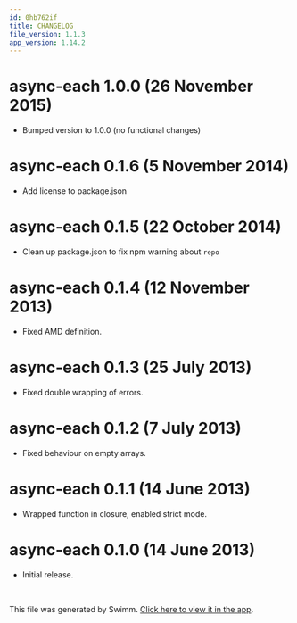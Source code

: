 ```yaml
---
id: 0hb762if
title: CHANGELOG
file_version: 1.1.3
app_version: 1.14.2
---
```


# async-each 1.0.0 (26 November 2015)

*   Bumped version to 1.0.0 (no functional changes)

# async-each 0.1.6 (5 November 2014)

*   Add license to package.json

# async-each 0.1.5 (22 October 2014)

*   Clean up package.json to fix npm warning about `repo`

# async-each 0.1.4 (12 November 2013)

*   Fixed AMD definition.

# async-each 0.1.3 (25 July 2013)

*   Fixed double wrapping of errors.

# async-each 0.1.2 (7 July 2013)

*   Fixed behaviour on empty arrays.

# async-each 0.1.1 (14 June 2013)

*   Wrapped function in closure, enabled strict mode.

# async-each 0.1.0 (14 June 2013)

*   Initial release.

<br/>

This file was generated by Swimm. [Click here to view it in the app](https://app.swimm.io/repos/Z2l0aHViJTNBJTNBYmxvZyUzQSUzQXdlbmZlbmd3YW5n/docs/0hb762if).
